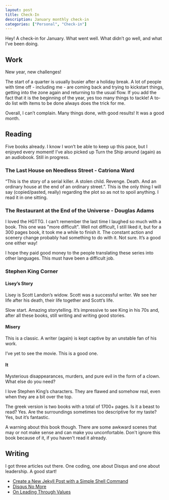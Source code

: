```yaml
---
layout: post
title: Check-In
description: January monthly check-in
categories: ["Personal", "Check-in"]
---
```


Hey! A check-in for January. What went well. What didn’t go well, and what I’ve been doing.

## Work

New year, new challenges!

The start of a quarter is usually busier after a holiday break. A lot of people with time off - including me - are coming back and trying to kickstart things, getting into the zone again and returning to the usual flow. If you add the fact that it is the beginning of the year, yes too many things to tackle! A to-do list with items to be done always does the trick for me.

Overall, I can’t complain. Many things done, with good results! It was a good month.

## Reading
Five books already. I know I won’t be able to keep up this pace, but I enjoyed every moment! I’ve also picked up Turn the Ship around (again) as an audiobook. Still in progress.

### The Last House on Needless Street - Catriona Ward
“This is the story of a serial killer. A stolen child. Revenge. Death. And an ordinary house at the end of an ordinary street.”. This is the only thing I will say (copied/pasted, really) regarding the plot so as not to spoil anything. I read it in one sitting.

### The Restaurant at the End of the Universe - Douglas Adams
I loved the HGTTG. I can’t remember the last time I laughed so much with a book. This one was "more difficult". Well not difficult, I still liked it, but for a 300 pages book, it took me a while to finish it. The constant action and scenery change probably had something to do with it. Not sure. It’s a good one either way!

I hope they paid good money to the people translating these series into other languages. This must have been a difficult job.

### Stephen King Corner
#### Lisey’s Story
Lisey is Scott Landon’s widow. Scott was a successful writer. We see her life after his death, their life together and Scott’s life.

Slow start. Amazing storytelling. It’s impressive to see King in his 70s and, after all these books, still writing and writing good stories.

#### Misery
This is a classic. A writer (again) is kept captive by an unstable fan of his work.

I’ve yet to see the movie. This is a good one.

#### It
Mysterious disappearances, murders, and pure evil in the form of a clown. What else do you need?

I love Stephen King’s characters. They are flawed and somehow real, even when they are a bit over the top.

The greek version is two books with a total of 1700+ pages. Is it a beast to read? Yes. Are the surroundings sometimes too descriptive for my taste? Yes, but it’s fantastic.

A warning about this book though. There are some awkward scenes that may or not make sense and can make you unconfortable. Don't ignore this book because of it, if you haven't read it already.

## Writing
I got three articles out there. One coding, one about Disqus and one about leadership. A good start!

* [Create a New Jekyll Post with a Simple Shell Command](/2023/01/01/create-new-jekyll-post-with-a-command/)
* [Disqus No More](/2023/01/10/disqus-no-more/)
* [On Leading Through Values](/2023/01/21/on-leading-through-values/)

